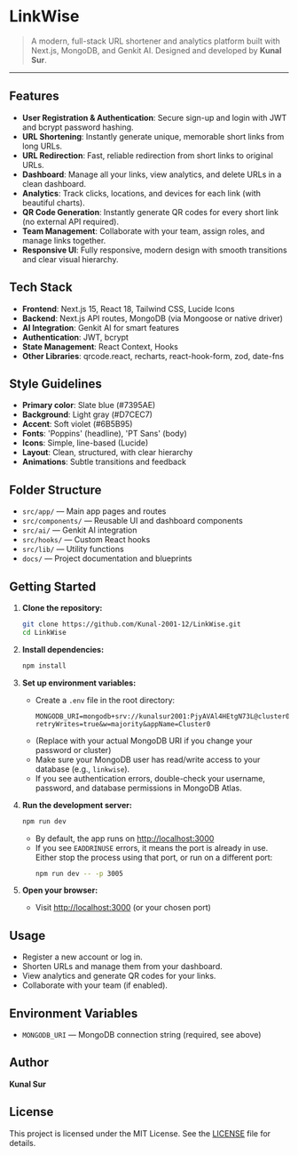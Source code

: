 
# LinkWise

> A modern, full-stack URL shortener and analytics platform built with Next.js, MongoDB, and Genkit AI. Designed and developed by **Kunal Sur**.

---

## Features

- **User Registration & Authentication**: Secure sign-up and login with JWT and bcrypt password hashing.
- **URL Shortening**: Instantly generate unique, memorable short links from long URLs.
- **URL Redirection**: Fast, reliable redirection from short links to original URLs.
- **Dashboard**: Manage all your links, view analytics, and delete URLs in a clean dashboard.
- **Analytics**: Track clicks, locations, and devices for each link (with beautiful charts).
- **QR Code Generation**: Instantly generate QR codes for every short link (no external API required).
- **Team Management**: Collaborate with your team, assign roles, and manage links together.
- **Responsive UI**: Fully responsive, modern design with smooth transitions and clear visual hierarchy.

## Tech Stack

- **Frontend**: Next.js 15, React 18, Tailwind CSS, Lucide Icons
- **Backend**: Next.js API routes, MongoDB (via Mongoose or native driver)
- **AI Integration**: Genkit AI for smart features
- **Authentication**: JWT, bcrypt
- **State Management**: React Context, Hooks
- **Other Libraries**: qrcode.react, recharts, react-hook-form, zod, date-fns

## Style Guidelines

- **Primary color**: Slate blue (#7395AE)
- **Background**: Light gray (#D7CEC7)
- **Accent**: Soft violet (#6B5B95)
- **Fonts**: 'Poppins' (headline), 'PT Sans' (body)
- **Icons**: Simple, line-based (Lucide)
- **Layout**: Clean, structured, with clear hierarchy
- **Animations**: Subtle transitions and feedback

## Folder Structure

- `src/app/` — Main app pages and routes
- `src/components/` — Reusable UI and dashboard components
- `src/ai/` — Genkit AI integration
- `src/hooks/` — Custom React hooks
- `src/lib/` — Utility functions
- `docs/` — Project documentation and blueprints

## Getting Started

1. **Clone the repository:**
   ```bash
   git clone https://github.com/Kunal-2001-12/LinkWise.git
   cd LinkWise
   ```
2. **Install dependencies:**
   ```bash
   npm install
   ```

3. **Set up environment variables:**
   - Create a `.env` file in the root directory:
     ```env
     MONGODB_URI=mongodb+srv://kunalsur2001:PjyAVAl4HEtgN73L@cluster0.sbufhce.mongodb.net/?retryWrites=true&w=majority&appName=Cluster0
     ```
   - (Replace with your actual MongoDB URI if you change your password or cluster)
   - Make sure your MongoDB user has read/write access to your database (e.g., `linkwise`).
   - If you see authentication errors, double-check your username, password, and database permissions in MongoDB Atlas.

4. **Run the development server:**
   ```bash
   npm run dev
   ```
   - By default, the app runs on [http://localhost:3000](http://localhost:3000)
   - If you see `EADDRINUSE` errors, it means the port is already in use. Either stop the process using that port, or run on a different port:
     ```bash
     npm run dev -- -p 3005
     ```
5. **Open your browser:**
   - Visit [http://localhost:3000](http://localhost:3000) (or your chosen port)

## Usage

- Register a new account or log in.
- Shorten URLs and manage them from your dashboard.
- View analytics and generate QR codes for your links.
- Collaborate with your team (if enabled).


## Environment Variables

- `MONGODB_URI` — MongoDB connection string (required, see above)

## Author

**Kunal Sur**

## License

This project is licensed under the MIT License. See the [LICENSE](LICENSE) file for details.
